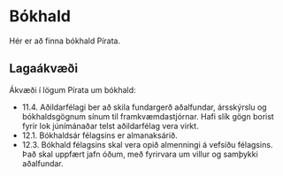 # Bókhald

Hér er að finna bókhald Pírata.

## Lagaákvæði

Ákvæði í lögum Pírata um bókhald:
* 11.4. Aðildarfélagi ber að skila fundargerð aðalfundar, ársskýrslu og bókhaldsgögnum sínum til framkvæmdastjórnar. Hafi slík gögn borist fyrir lok júnímánaðar telst aðildarfélag vera virkt.
* 12.1. Bókhaldsár félagsins er almanaksárið.
* 12.3. Bókhald félagsins skal vera opið almenningi á vefsíðu félagsins. Það skal uppfært jafn óðum, með fyrirvara um villur og samþykki aðalfundar.